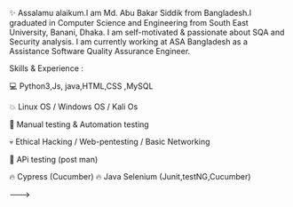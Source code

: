 ✨ Assalamu alaikum.I am Md. Abu Bakar Siddik from Bangladesh.I graduated in Computer Science and Engineering from South East University, Banani, Dhaka. I am self-motivated & passionate about SQA and Security analysis. I am currently working at ASA Bangladesh as a Assistance Software Quality Assurance Engineer.

Skills & Experience :

💻 Python3,Js, java,HTML,CSS ,MySQL

💥 Linux OS / Windows OS / Kali Os

💪 Manual testing & Automation testing

💀 Ethical Hacking / Web-pentesting / Basic Networking 

👀 APi testing (post man)

🔥 Cypress (Cucumber)
🔥 Java Selenium (Junit,testNG,Cucumber)



--->

